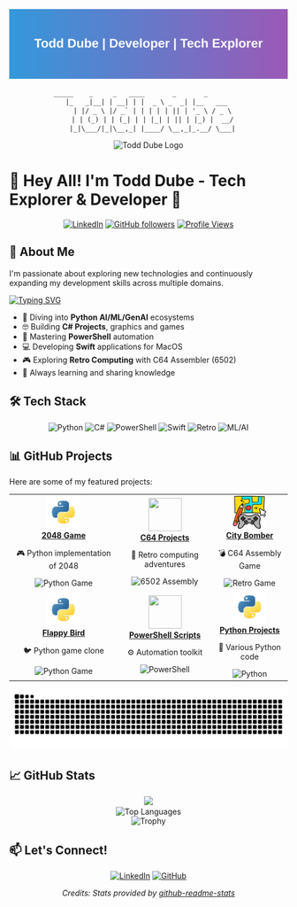 <div align="center">
  
<img src="https://raw.githubusercontent.com/todddube/todddube/main/images/profile_banner.svg" alt="Todd Dube - Developer" width="800"/>

```
 _____    _     _   ____       _       _          
|_   _|__| | __| | |  _ \ _  _| |__   ___ 
  | |/ _ \ |/ _` | | | | | || | '_ \ / _ \
  | | (_) | | (_| | | |_| | || | |_) |  __/
  |_|\___/|_|\__,_| |____/ \__,_|_.__/ \___|
```

<img src="https://raw.githubusercontent.com/todddube/todddube/main/images/ToddDube_Logo.svg" alt="Todd Dube Logo" width="300"/>

</div>

# 👋 Hey All! I'm Todd Dube - Tech Explorer & Developer 🚀

<div align="center">

[![LinkedIn](https://img.shields.io/badge/LinkedIn-Todd_Dube-blue?style=for-the-badge&logo=linkedin)](https://www.linkedin.com/in/tdube/)
[![GitHub followers](https://img.shields.io/github/followers/todddube?style=for-the-badge&logo=github)](https://github.com/todddube)
[![Profile Views](https://komarev.com/ghpvc/?username=todddube&style=for-the-badge&color=brightgreen)](https://github.com/todddube)
  
</div>

## 🔭 About Me

I'm passionate about exploring new technologies and continuously expanding my development skills across multiple domains.

<div align="left">
  
[![Typing SVG](https://readme-typing-svg.herokuapp.com?font=Fira+Code&pause=1000&color=30A3DC&width=435&lines=Python+AI%2FML%2FGenAI+enthusiast;C%23+developer+and+game+creator;PowerShell+automation+expert;Swift+MacOS+developer;Retro+Computing+and+C64+Assembly+fan;Always+learning+new+technologies)](https://git.io/typing-svg)

</div>

- 💭 Diving into **Python AI/ML/GenAI** ecosystems
- 🤓 Building **C# Projects**, graphics and games
- 🐚 Mastering **PowerShell** automation
- 💻 Developing **Swift** applications for MacOS
- 🎮 Exploring **Retro Computing** with C64 Assembler (6502)
- 🌱 Always learning and sharing knowledge

## 🛠️ Tech Stack

<div align="center">
  
![Python](https://img.shields.io/badge/Python-3776AB?style=for-the-badge&logo=python&logoColor=white)
![C#](https://img.shields.io/badge/C%23-239120?style=for-the-badge&logo=c-sharp&logoColor=white)
![PowerShell](https://img.shields.io/badge/PowerShell-5391FE?style=for-the-badge&logo=powershell&logoColor=white)
![Swift](https://img.shields.io/badge/Swift-FA7343?style=for-the-badge&logo=swift&logoColor=white)
![Retro](https://img.shields.io/badge/Retro-6502-yellow?style=for-the-badge)
![ML/AI](https://img.shields.io/badge/ML%2FAI-OpenAI-green?style=for-the-badge)

</div>

## 📊 GitHub Projects

Here are some of my featured projects:

<div class="project-grid">
  <table>
    <tr>
      <td align="center">
        <a href="https://github.com/todddube/2048-In-Python">
          <img src="https://raw.githubusercontent.com/github/explore/80688e429a7d4ef2fca1e82350fe8e3517d3494d/topics/python/python.png" width="60" height="60"/><br />
          <b>2048 Game</b>
        </a>
        <p>🎮 Python implementation of 2048</p>
        <img src="https://img.shields.io/badge/Python-Game-blue?style=flat-square" alt="Python Game"/>
      </td>
      <td align="center">
        <a href="https://github.com/todddube/C64-Projects">
          <img src="https://upload.wikimedia.org/wikipedia/commons/thumb/4/48/C64_startup_animiert.gif/100px-C64_startup_animiert.gif" width="60" height="60"/><br />
          <b>C64 Projects</b>
        </a>
        <p>👾 Retro computing adventures</p>
        <img src="https://img.shields.io/badge/Assembly-6502-yellow?style=flat-square" alt="6502 Assembly"/>
      </td>
      <td align="center">
        <a href="https://github.com/todddube/City-Bomber-C64-Asm">
          <img src="https://raw.githubusercontent.com/github/explore/85cceaeeaf993ca35664dc37ea24f9237fbbfc14/topics/game-development/game-development.png" width="60" height="60"/><br />
          <b>City Bomber</b>
        </a>
        <p>💣 C64 Assembly Game</p>
        <img src="https://img.shields.io/badge/Game-Retro-red?style=flat-square" alt="Retro Game"/>
      </td>
    </tr>
    <tr>
      <td align="center">
        <a href="https://github.com/todddube/Flappy-bird-python">
          <img src="https://raw.githubusercontent.com/github/explore/80688e429a7d4ef2fca1e82350fe8e3517d3494d/topics/python/python.png" width="60" height="60"/><br />
          <b>Flappy Bird</b>
        </a>
        <p>🐦 Python game clone</p>
        <img src="https://img.shields.io/badge/Python-Game-success?style=flat-square" alt="Python Game"/>
      </td>
      <td align="center">
        <a href="https://github.com/todddube/powershell">
          <img src="https://raw.githubusercontent.com/PowerShell/PowerShell/master/assets/ps_black_64.svg" width="60" height="60"/><br />
          <b>PowerShell Scripts</b>
        </a>
        <p>⚙️ Automation toolkit</p>
        <img src="https://img.shields.io/badge/PowerShell-Automation-blue?style=flat-square" alt="PowerShell"/>
      </td>
      <td align="center">
        <a href="https://github.com/todddube/python">
          <img src="https://raw.githubusercontent.com/github/explore/80688e429a7d4ef2fca1e82350fe8e3517d3494d/topics/python/python.png" width="60" height="60"/><br />
          <b>Python Projects</b>
        </a>
        <p>🐍 Various Python code</p>
        <img src="https://img.shields.io/badge/Python-Code-informational?style=flat-square" alt="Python"/>
      </td>
    </tr>
  </table>
</div>

<div align="center">
  <img src="https://raw.githubusercontent.com/todddube/todddube/output/github-contribution-grid-snake.svg" alt="Snake animation" />
</div>

## 📈 GitHub Stats

<div align="center">
  <picture>
    <source srcset="https://github-readme-stats.vercel.app/api?username=todddube&show_icons=true&theme=radical&border_color=30A3DC&bg_color=0D1117" media="(prefers-color-scheme: dark)"/>
    <source srcset="https://github-readme-stats.vercel.app/api?username=todddube&show_icons=true&theme=buefy" media="(prefers-color-scheme: light), (prefers-color-scheme:no-preference)"/>
    <img src="https://github-readme-stats.vercel.app/api?username=todddube&show_icons=true" />
  </picture>

  <br/>
  
  <img src="https://github-readme-stats.vercel.app/api/top-langs/?username=todddube&layout=compact&theme=radical&border_color=30A3DC&bg_color=0D1117" alt="Top Languages" />
  
  <br/>
  
  <img src="https://github-profile-trophy.vercel.app/?username=todddube&theme=darkhub&no-frame=true&row=1&column=7" alt="Trophy" />
</div>

## 📫 Let's Connect!

<div align="center">
  
[![LinkedIn](https://img.shields.io/badge/LinkedIn-Connect-blue?style=for-the-badge&logo=linkedin)](https://www.linkedin.com/in/tdube/)
[![GitHub](https://img.shields.io/badge/GitHub-Follow-181717?style=for-the-badge&logo=github)](https://github.com/todddube)
  
</div>

<p align="center">
  <i>Credits: Stats provided by <a href="https://github.com/anuraghazra/github-readme-stats">github-readme-stats</a></i>
</p>
